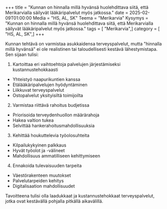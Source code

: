 +++
title = "Kunnan on hinnalla millä hyvänsä huolehdittava siitä, että Merikarvialla säilyvät lääkäripalvelut myös jatkossa."
date = 2025-02-09T01:00:00
Media = "HS, AL, SK"
Teema = "Merikarvia"
Kysymys = "Kunnan on hinnalla millä hyvänsä huolehdittava siitä, että Merikarvialla säilyvät lääkäripalvelut myös jatkossa."
tags = [ "Merikarvia",]
category = [ "HS, AL, SK",]
+++

Kunnan tehtävä on varmistaa asukkaidensa terveyspalvelut, mutta "hinnalla millä hyvänsä" ei ole realistinen tai taloudellisesti kestävä lähestymistapa. Sen sijaan tulisi:

1. Kartoittaa eri vaihtoehtoja palvelujen järjestämiseksi kustannustehokkaasti
- Yhteistyö naapurikuntien kanssa
- Etälääkäripalvelujen hyödyntäminen
- Liikkuvat terveyspalvelut
- Ostopalvelut yksityisiltä toimijoilta

2. Varmistaa riittävä rahoitus budjetissa
- Priorisoida terveydenhuollon määrärahoja
- Hakea valtion tukea
- Selvittää hankerahoitusmahdollisuuksia

3. Kehittää houkuttelevia työolosuhteita
- Kilpailukykyinen palkkaus
- Hyvät työolot ja -välineet
- Mahdollisuus ammatilliseen kehittymiseen

4. Ennakoida tulevaisuuden tarpeita
- Väestörakenteen muutokset
- Palvelutarpeiden kehitys
- Digitalisaation mahdollisuudet

Tavoitteena tulisi olla laadukkaat ja kustannustehokkaat terveyspalvelut, jotka ovat kestävällä pohjalla pitkällä aikavälillä.